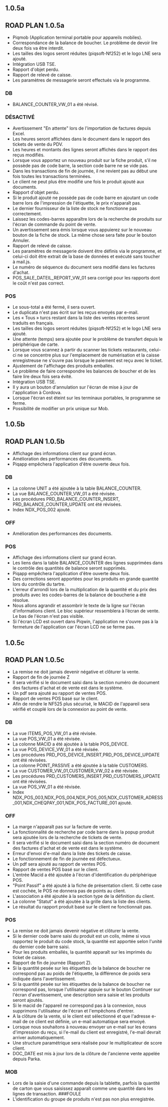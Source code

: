 ## 1.0.5a
## ROAD PLAN 1.0.5a
- Piqmob (Application terminal portable pour appareils mobiles).
- Correspondance de la balance de boucher. Le problème de devoir lire deux fois va être interdit.
- Les tailles des logos seront réduites (piqsoft-Nf252) et le logo LNE sera ajouté.
- Intégration USB TSE.
- Rapport d'objet perdu.
- Rapport de relevé de caisse.
- Les paramètres de messagerie seront effectués via le programme.
### DB
- BALANCE_COUNTER_VW_01 a été révisé.
### DÉSACTIVÉ
- Avertissement "En attente" lors de l'importation de factures depuis Excel.
- Les heures seront affichées dans le document dans le rapport des tickets de vente du PDV.
- Les heures et montants des lignes seront affichés dans le rapport des reçus modifiés.
- Lorsque vous apportez un nouveau produit sur la fiche produit, s'il ne possède pas de code barre, la section code barre ne se vide pas.
- Dans les transactions de fin de journée, il ne revient pas au début une fois toutes les transactions terminées.
- Le client ne peut plus être modifié une fois le produit ajouté aux documents.
- Rapport d'objet perdu.
- Si le produit ajouté ne possède pas de code barre en ajoutant un code barre lors de l'impression de l'étiquette, le prix n'apparaît pas.
- Le dernier fournisseur de la liste de stock ne fonctionne pas correctement.
- Laissez les codes-barres apparaître lors de la recherche de produits sur l'écran de commande du point de vente.
- Un avertissement sera émis lorsque vous appuierez sur le nouveau bouton de la fiche de stock. La même chose sera faite pour le bouton Annuler.
- Rapport de relevé de caisse.
- Les paramètres de messagerie doivent être définis via le programme, et celui-ci doit être extrait de la base de données et exécuté sans toucher à mail.js.
- Le numéro de séquence du document sera modifié dans les factures d'achat.
- POS_SALE_DATEIL_REPORT_VW_01 sera corrigé pour les rapports dont le coût n'est pas correct.
### POS
- Le sous-total a été fermé, il sera ouvert.
- Le duplicata n'est pas écrit sur les reçus envoyés par e-mail.
- Les « Tous » turcs restant dans la liste des ventes récentes seront traduits en français.
- Les tailles des logos seront réduites (piqsoft-Nf252) et le logo LNE sera ajouté.
- Une attente (temps) sera ajoutée pour le problème de transfert depuis le périphérique de carte.
- Lorsque vous scannez à partir du scanner les tickets restaurants, celui-ci ne se concentre plus sur l'emplacement de numérisation et la caisse enregistreuse ne s'ouvre pas lorsque le paiement est reçu avec le ticket.
- Ajustement de l'affichage des produits emballés.
- Le problème de faire correspondre les balances de boucher et de les faire lire deux fois sera évité.
- Intégration USB TSE.
- Il y aura un bouton d'annulation sur l'écran de mise à jour de l'application à Cordova.
- Lorsque l'écran est éteint sur les terminaux portables, le programme se ferme.
- Possibilité de modifier un prix unique sur Mob.

## 1.0.5b
## ROAD PLAN 1.0.5b
- Affichage des informations client sur grand écran.
- Amélioration des performances des documents.
- Piqapp empêchera l'application d'être ouverte deux fois.
### DB
- La colonne UNIT a été ajoutée à la table BALANCE_COUNTER.
- La vue BALANCE_COUNTER_VW_01 a été révisée.
- Les procédures PRD_BALANCE_COUNTER_INSERT, PRD_BALANCE_COUNTER_UPDATE ont été révisées.
- Index NDX_POS_002 ajouté.
### OFF
- Amélioration des performances des documents.
### POS
- Affichage des informations client sur grand écran.
- Les liens dans la table BALANCE_COUNTER des lignes supprimées dans le contrôle des quantités de balance seront supprimés.
- Piqapp empêchera l'application d'être ouverte deux fois.
- Des corrections seront apportées pour les produits en grande quantité lors du contrôle du tartre.
- L'erreur d'arrondi lors de la multiplication de la quantité et du prix des produits avec les codes-barres de la balance de boucherie a été résolue.
- Nous allons agrandir et assombrir le texte de la ligne sur l'écran d'informations client. Le bloc supérieur ressemblera à l’écran de vente. Le bas de l'écran n'est pas visible.
- Si l'écran LCD est ouvert dans Piqwin, l'application ne s'ouvre pas à la fermeture de l'application car l'écran LCD ne se ferme pas.

## 1.0.5c
## ROAD PLAN 1.0.5c
- La remise ne doit jamais devenir négative et clôturer la vente.
- Rapport de fin de journée Z
- Il sera vérifié si le document saisi dans la section numéro de document des factures d'achat et de vente est dans le système.
- Un pdf sera ajouté au rapport de ventes POS.
- Rapport de ventes POS basé sur le client.
- Afin de rendre le NF525 plus sécurisé, le MACID de l'appareil sera vérifié et couplé lors de la connexion au point de vente.
### DB
- La vue ITEMS_POS_VW_01 a été révisée.
- La vue POS_VW_01 a été révisée.
- La colonne MACID a été ajoutée à la table POS_DEVICE.
- La vue POS_DEVICE_VW_01 a été révisée.
- Les procédures PRD_POS_DEVICE_INSERT,PRD_POS_DEVICE_UPDATE ont été révisées.
- La colonne POINT_PASSIVE a été ajoutée à la table CUSTOMERS.
- La vue CUSTOMER_VW_01,CUSTOMER_VW_02 a été révisée.
- Les procédures PRD_CUSTOMERS_INSERT,PRD_CUSTOMERS_UPDATE ont été révisées.
- La vue POS_VW_01 a été révisée.
- Index NDX_POS_003,NDX_POS_004,NDX_POS_005,NDX_CUSTOMER_ADRESS_001,NDX_CHEQPAY_001,NDX_POS_FACTURE_001 ajouté.
### OFF
- La marge n'apparaît pas sur la facture de vente.
- La fonctionnalité de recherche par code barre dans la popup produit sera ajoutée lors de la recherche de tickets de vente.
- Il sera vérifié si le document saisi dans la section numéro de document des factures d'achat et de vente est dans le système.
- Erreur d'envoi d'e-mail dans la liste des tickets de caisse.
- Le fonctionnement de fin de journée est défectueux.
- Un pdf sera ajouté au rapport de ventes POS.
- Rapport de ventes POS basé sur le client.
- L'entrée Macid a été ajoutée à l'écran d'identification du périphérique POS.
- "Point Passif" a été ajouté à la fiche de présentation client. Si cette case est cochée, le POS ne donnera pas de points au client.
- L'association a été ajoutée à la section type de la définition du client.
- La colonne "Statut" a été ajoutée à la grille dans la liste des clients.
- Le résultat du rapport produit basé sur le client ne fonctionnait pas.
### POS
- La remise ne doit jamais devenir négative et clôturer la vente.
- Si le dernier code barre saisi du produit est un colis, même si vous rapportez le produit du code stock, la quantité est apportée selon l'unité du dernier code barre saisi.
- Pour les produits emballés, la quantité apparaît sur les imprimés du ticket de caisse.
- Rapport de fin de journée (Rapport Z).
- Si la quantité pesée sur les étiquettes de la balance de boucher ne correspond pas au poids de l'étiquette, la différence de poids sera indiquée dans l'avertissement.
- Si la quantité pesée sur les étiquettes de la balance de boucher ne correspond pas, lorsque l'utilisateur appuie sur le bouton Continuer sur l'écran d'avertissement, une description sera saisie et les produits seront ajoutés.
- Si le macid de l'appareil ne correspond pas à la connexion, nous supprimons l'utilisateur de l'écran et l'empêchons d'entrer.
- A la clôture de la vente, si le client est sélectionné et que l'adresse e-mail de ce client est définie, un e-mail automatique sera envoyé.
- Lorsque nous souhaitons à nouveau envoyer un e-mail sur les écrans d'impression du reçu, si l'e-mail du client est enregistré, l'e-mail devrait arriver automatiquement.
- Une structure paramétrique sera réalisée pour le multiplicateur de score client.
- DOC_DATE est mis à jour lors de la clôture de l'ancienne vente appelée depuis Parka.
### MOB
- Lors de la saisie d'une commande depuis la tablette, parfois la quantité de carton que vous saisissez apparaît comme une quantité dans les lignes de transaction.
###FOULE
- L'identification du groupe de produits n'est pas non plus enregistrée.